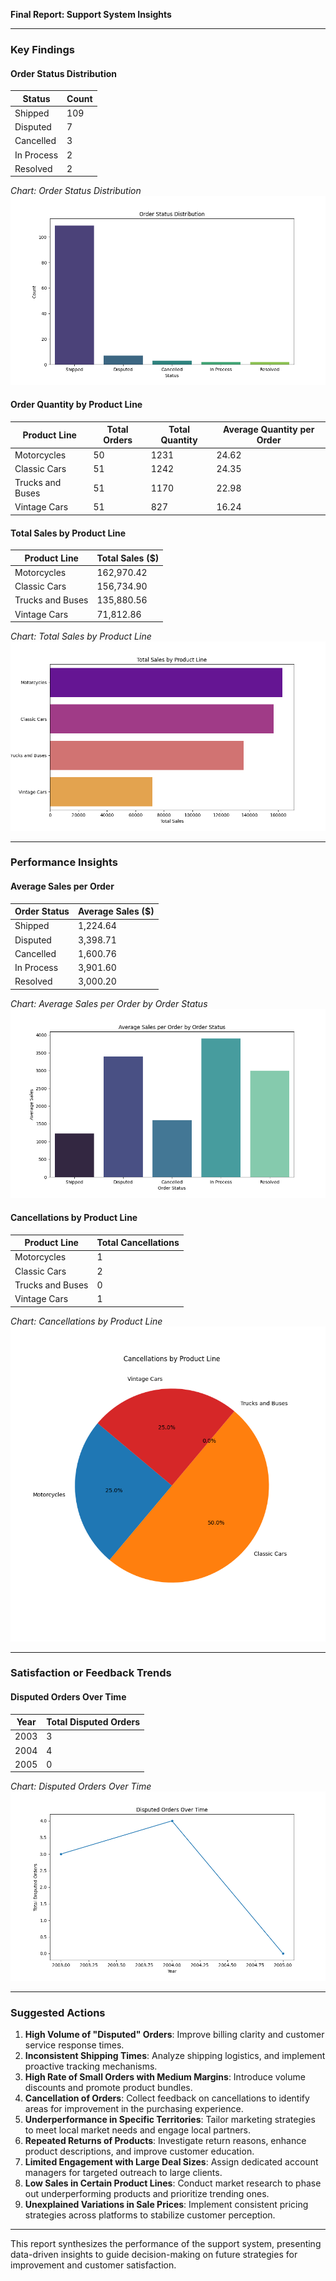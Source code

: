 **Final Report: Support System Insights**

---

### Key Findings

#### Order Status Distribution
| Status     | Count     |
|------------|-----------|
| Shipped    | 109       |
| Disputed   | 7         |
| Cancelled  | 3         |
| In Process | 2         |
| Resolved   | 2         |

*Chart: Order Status Distribution*  
![Order Status Distribution](charts/order_status_distribution.png)

#### Order Quantity by Product Line
| Product Line      | Total Orders | Total Quantity | Average Quantity per Order |
|------------------|--------------|----------------|----------------------------|
| Motorcycles      | 50           | 1231           | 24.62                      |
| Classic Cars     | 51           | 1242           | 24.35                      |
| Trucks and Buses | 51           | 1170           | 22.98                      |
| Vintage Cars     | 51           | 827            | 16.24                      |

#### Total Sales by Product Line
| Product Line      | Total Sales ($) |
|------------------|------------------|
| Motorcycles      | 162,970.42       |
| Classic Cars     | 156,734.90       |
| Trucks and Buses | 135,880.56       |
| Vintage Cars     | 71,812.86        |

*Chart: Total Sales by Product Line*  
![Total Sales by Product Line](charts/total_sales_by_product_line.png)

---

### Performance Insights

#### Average Sales per Order
| Order Status | Average Sales ($) |
|--------------|--------------------|
| Shipped      | 1,224.64           |
| Disputed     | 3,398.71           |
| Cancelled    | 1,600.76           |
| In Process   | 3,901.60           |
| Resolved     | 3,000.20           |

*Chart: Average Sales per Order by Order Status*  
![Average Sales per Order](charts/average_sales_per_order.png)

#### Cancellations by Product Line
| Product Line  | Total Cancellations |
|---------------|----------------------|
| Motorcycles   | 1                    |
| Classic Cars  | 2                    |
| Trucks and Buses  | 0                |
| Vintage Cars  | 1                    |

*Chart: Cancellations by Product Line*  
![Cancellations by Product Line](charts/cancellations_by_product_line.png)

---

### Satisfaction or Feedback Trends

#### Disputed Orders Over Time
| Year | Total Disputed Orders |
|------|-----------------------|
| 2003 | 3                     |
| 2004 | 4                     |
| 2005 | 0                     |

*Chart: Disputed Orders Over Time*  
![Disputed Orders Over Time](charts/disputed_orders_over_time.png)

---

### Suggested Actions
1. **High Volume of "Disputed" Orders**: Improve billing clarity and customer service response times.
2. **Inconsistent Shipping Times**: Analyze shipping logistics, and implement proactive tracking mechanisms.
3. **High Rate of Small Orders with Medium Margins**: Introduce volume discounts and promote product bundles.
4. **Cancellation of Orders**: Collect feedback on cancellations to identify areas for improvement in the purchasing experience.
5. **Underperformance in Specific Territories**: Tailor marketing strategies to meet local market needs and engage local partners.
6. **Repeated Returns of Products**: Investigate return reasons, enhance product descriptions, and improve customer education.
7. **Limited Engagement with Large Deal Sizes**: Assign dedicated account managers for targeted outreach to large clients.
8. **Low Sales in Certain Product Lines**: Conduct market research to phase out underperforming products and prioritize trending ones.
9. **Unexplained Variations in Sale Prices**: Implement consistent pricing strategies across platforms to stabilize customer perception.

---

This report synthesizes the performance of the support system, presenting data-driven insights to guide decision-making on future strategies for improvement and customer satisfaction.
